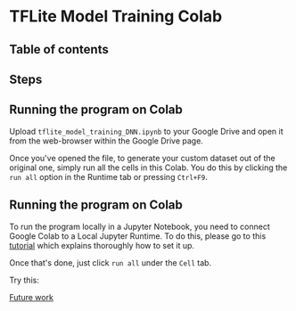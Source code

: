 # TFLite Model Training Colab


## Table of contents



## Steps


## Running the program on Colab

Upload `tflite_model_training_DNN.ipynb` to your Google Drive and open it from the web-browser within the Google Drive page. 

Once you've opened the file, to generate your custom dataset out of the original one, simply run all the cells in this Colab. You do this by clicking the `run all` option in the Runtime tab or pressing `Ctrl+F9`.


## Running the program on Colab

To run the program locally in a Jupyter Notebook, you need to connect Google Colab to a Local Jupyter Runtime. To do this, please go to this [tutorial](https://research.google.com/colaboratory/local-runtimes.html "Google Colaboratory") which explains thoroughly how to set it up. 

Once that's done, just click `run all` under the `Cell` tab.



Try this:

[Future work](#../../../README.md)
